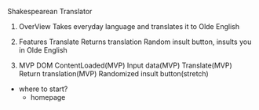 Shakespearean Translator

1. OverView
Takes everyday language and translates it to Olde English


2. Features
Translate 
Returns translation
Random insult button, insults you in Olde English



3. MVP
DOM ContentLoaded(MVP)
Input data(MVP)
Translate(MVP)
Return translation(MVP)
Randomized insult button(stretch)


* where to start?
    * homepage
    